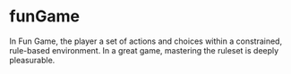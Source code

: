 # funGame
In Fun Game, the player a set of actions and choices within a constrained, rule-based environment. In a great game, mastering the ruleset is deeply pleasurable. 
